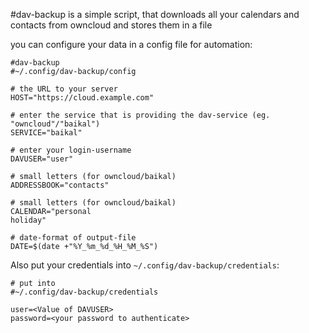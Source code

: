#dav-backup
is a simple script, that downloads all your calendars and contacts from owncloud and stores them in a file

you can configure your data in a config file for automation:
```
#dav-backup
#~/.config/dav-backup/config

# the URL to your server
HOST="https://cloud.example.com"

# enter the service that is providing the dav-service (eg. "owncloud"/"baikal")
SERVICE="baikal"

# enter your login-username
DAVUSER="user"

# small letters (for owncloud/baikal)
ADDRESSBOOK="contacts"

# small letters (for owncloud/baikal)
CALENDAR="personal
holiday"

# date-format of output-file
DATE=$(date +"%Y_%m_%d_%H_%M_%S")

```

Also put your credentials into `~/.config/dav-backup/credentials`:

```
# put into
#~/.config/dav-backup/credentials

user=<Value of DAVUSER>
password=<your password to authenticate>

```
